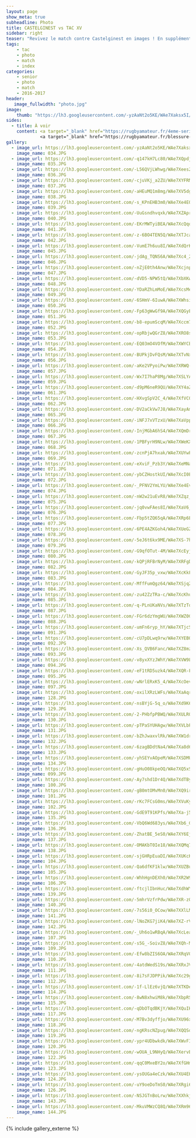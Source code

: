 ```yaml
---
layout: page
show_meta: true
subheadline: Photo 
title: CASTELGINEST vs TAC XV
sidebar: right
teaser: "Revivez le match contre Castelginest en images ! En supplément 2 articles du site <a target='_blank' href='https://rugbyamateur.fr/'>Rugbyamateur</a> sur le match."  
tags:
    - tac 
    - photo
    - match
    - index
categories:
    - senior
    - photo
    - match
    - 2016-2017
header:
   image_fullwidth: "photo.jpg"
image:
    thumb: "https://lh3.googleusercontent.com/-yzAaNt2o5KE/WAe7Xaksx5I/AAAAAAAAT4I/M5hSxPZ4ZBgYZj4CsPh-yX4gDOhj0dOkACHM/s400/034.JPG"
sides:
  - title: À voir
    content: <a target="_blank" href="https://rugbyamateur.fr/4eme-serie-castelginest-et-le-tac-dos-a-dos/">Article match Rugbyamateur</a><br />
             <a target="_blank" href="https://rugbyamateur.fr/blessure-fracture-de-la-clavicule-pour-christophe-da-costa/">Article blessure Christophe</a>
gallery:
  - image_url: https://lh3.googleusercontent.com/-yzAaNt2o5KE/WAe7Xaksx5I/AAAAAAAAT4I/M5hSxPZ4ZBgYZj4CsPh-yX4gDOhj0dOkACHM
    image_name: 034.JPG
  - image_url: https://lh3.googleusercontent.com/-q147kH7Lc80/WAe7XQpdjFI/AAAAAAAAT34/yAKZmUxrb78tLftcpCXtEqofalrV4EI8QCHM
    image_name: 035.JPG
  - image_url: https://lh3.googleusercontent.com/-L56QVjLWhwg/WAe7Xees2aI/AAAAAAAAT4I/3rR9a1VDsBANPoWBTirvQoGU7fI0PNx1ACHM
    image_name: 036.JPG
  - image_url: https://lh3.googleusercontent.com/-cjuVKj_a2ZU/WAe7XYFRMHI/AAAAAAAAT4I/M179yJfX3WI5-3geZVYgG75xuAIO3QcsACHM
    image_name: 037.JPG
  - image_url: https://lh3.googleusercontent.com/-aHEuMQ1m8mg/WAe7XV5dgaI/AAAAAAAAT4M/lcs900YXVRclNRNDgj7HjtUSYWGKwhEMQCHM
    image_name: 038.JPG
  - image_url: https://lh3.googleusercontent.com/-s_KPnEHB3m0/WAe7Xe4EQTI/AAAAAAAAT4I/Sh0X6povih8q32qnuk4Z5TbYVAxsoCbqQCHM
    image_name: 039.JPG
  - image_url: https://lh3.googleusercontent.com/-UuGsndhvqxk/WAe7XZAprNI/AAAAAAAAT4I/mum3BuuMMZ4Ozpwmiyei5sg3PhPQXBPiwCHM
    image_name: 040.JPG
  - image_url: https://lh3.googleusercontent.com/-EKrMWTyiBEA/WAe7XcQqq_I/AAAAAAAAT4M/FF04B5zAEpU33yiRvQXt414un51lCrDSwCHM
    image_name: 041.JPG
  - image_url: https://lh3.googleusercontent.com/-z-6BO4TEN5Q/WAe7XTJcaHI/AAAAAAAAT4M/x3i-bEH28swbLomvgNAmcM1S-Ngh5J2mgCHM
    image_name: 042.JPG
  - image_url: https://lh3.googleusercontent.com/-VumE7h6uu8I/WAe7XdQrKcI/AAAAAAAAT4I/aNgbPv4RH7QWfpkxDmckdHWUUwr0gwQlwCHM
    image_name: 045.JPG
  - image_url: https://lh3.googleusercontent.com/-jdAg_TQNS6A/WAe7Xc4_27I/AAAAAAAAT4I/_ONRfK6M6t8UNfEkh60-rjgBYD1nRZzggCHM
    image_name: 046.JPG
  - image_url: https://lh3.googleusercontent.com/-nZjE0th4Anw/WAe7XcjnpyI/AAAAAAAAT4I/Gzam_yRkAoYfAiewbejG-iYQvyb-BYydwCHM
    image_name: 047.JPG
  - image_url: https://lh3.googleusercontent.com/-dVD5-NPW5tQ/WAe7XbXKwFI/AAAAAAAAT4M/JwoFrrwuBOYTNbdBpvdsydlHQK5aegiLwCHM
    image_name: 048.JPG
  - image_url: https://lh3.googleusercontent.com/-YDaRZhLmMoE/WAe7XcsMeKI/AAAAAAAAT4I/m0XM5WL7sukNX9WqIJR66sDUfSRUm5QBwCHM
    image_name: 049.JPG
  - image_url: https://lh3.googleusercontent.com/-6SHmV-6IuwA/WAe7XWhsiyI/AAAAAAAAT4I/O-8AQ_cL16cM_vYdrsxPgv4gFFx3nJPjACHM
    image_name: 050.JPG
  - image_url: https://lh3.googleusercontent.com/-Fp63gWwGf9A/WAe7XQGyEzI/AAAAAAAAT4M/Q0asMRLJNLo4o64QW_PGWCiChXrY1x8DACHM
    image_name: 051.JPG
  - image_url: https://lh3.googleusercontent.com/-b8-epumScqM/WAe7Xccm7ZI/AAAAAAAAT4I/4A3BxuZCts4BcSps-L8TE0IO7J-Q7mEewCHM
    image_name: 052.JPG
  - image_url: https://lh3.googleusercontent.com/-opRbjwQGrZ8/WAe7XRO8soI/AAAAAAAAT4I/kz9oDWIf-BQ-H6YHpU7LV7Gz440ORaKdwCHM
    image_name: 053.JPG
  - image_url: https://lh3.googleusercontent.com/-EQ03mO4VOfM/WAe7XWYCBLI/AAAAAAAAT4I/d-LlVic-uU8m_8dGShRDmZA-X2jBo4URQCHM
    image_name: 054.JPG
  - image_url: https://lh3.googleusercontent.com/-BUPkjDvFQsM/WAe7XTvNxnI/AAAAAAAAT4I/H8E4ex_iyygGg-hOVAdBPJIh9bhoXEmfgCHM
    image_name: 056.JPG
  - image_url: https://lh3.googleusercontent.com/-aKe2VPyoiPw/WAe7XRWQ-jI/AAAAAAAAT4I/9jbJ65UHRwwgvCP1Zlp-H3GabJ-2_6_DQCHM
    image_name: 057.JPG
  - image_url: https://lh3.googleusercontent.com/-Wx7I7haP8Mg/WAe7XSLYAYI/AAAAAAAAT4I/vG3V4iawWlovhZFOEqmFrApjg_hFNJMmACHM
    image_name: 059.JPG
  - image_url: https://lh3.googleusercontent.com/-d9pM6neR9QU/WAe7XY4aZbI/AAAAAAAAT4I/WNZThOdwKZcVldAsxozI53q-EqIwv6FXQCHM
    image_name: 061.JPG
  - image_url: https://lh3.googleusercontent.com/-HXvgSpV2C_4/WAe7XfVC0cI/AAAAAAAAT4I/qfHgq_CeBOcnwrY099hwWvw821wOiBemACHM
    image_name: 062.JPG
  - image_url: https://lh3.googleusercontent.com/-DV2aCkVw7J8/WAe7XayAmgI/AAAAAAAAT4I/CShasmLxIHEgm2sXaUa0aXTtMI02ekoSACHM
    image_name: 065.JPG
  - image_url: https://lh3.googleusercontent.com/-iNFJ7xVTzxU/WAe7XaVppxI/AAAAAAAAT4M/d-CUhQeQrDEaZbjcaK2Th9eJs7ZXGde-QCHM
    image_name: 066.JPG
  - image_url: https://lh3.googleusercontent.com/-InjMGbA6hS4/WAe7XQmDreI/AAAAAAAAT4I/8SqVYyQ-kDY4QsIDvsrv40ZNmWFARNxFACHM
    image_name: 067.JPG
  - image_url: https://lh3.googleusercontent.com/-1PBFyrH9NLw/WAe7XWeKXGI/AAAAAAAAT4I/CDp2G7rP51EZFBbKVNlXkW_w6LTVdyBMgCHM
    image_name: 068.JPG
  - image_url: https://lh3.googleusercontent.com/-zcnPjA7hxak/WAe7XUYwPJI/AAAAAAAAT4I/QYHiQ6VgnbQ5AhRxqONQyRukYHG7B9BvQCHM
    image_name: 069.JPG
  - image_url: https://lh3.googleusercontent.com/-eXviF_Pzb3Y/WAe7XeMNaeI/AAAAAAAAT4I/rXdBoQvpSvIAA8dvfHLDsUqfCg0RwzBHQCHM
    image_name: 071.JPG
  - image_url: https://lh3.googleusercontent.com/-ybCZHostkUI/WAe7XcI0EdI/AAAAAAAAT4M/lNOpNUXYe9k5FLlVbL1Rlt9IhV_IfAUngCHM
    image_name: 072.JPG
  - image_url: https://lh3.googleusercontent.com/-_PFNV2YmLYU/WAe7Xe4EvcI/AAAAAAAAT4M/mr0iAPFTDCQV5m7cL64xC6qm81QF1yYbwCHM
    image_name: 074.JPG
  - image_url: https://lh3.googleusercontent.com/-nW2w21uEvR8/WAe7XZqz_MI/AAAAAAAAT4I/Z_jU51fbuqsfCdM4J2lkimJy_EkJioSDwCHM
    image_name: 075.JPG
  - image_url: https://lh3.googleusercontent.com/-jq0vwFAes8I/WAe7XaV6_xI/AAAAAAAAT4I/5uMpaQuwSmUhykWW_YS0DVoD0VUIK_HIwCHM
    image_name: 076.JPG
  - image_url: https://lh3.googleusercontent.com/-Fbp5tZQ65qA/WAe7XRp6EMI/AAAAAAAAT4I/_zZ99ZLWskoGw7VK6ZZYe6BKjbZqFn1DgCHM
    image_name: 077.JPG
  - image_url: https://lh3.googleusercontent.com/-6PE4AZKGoh4/WAe7XUeGZmI/AAAAAAAAT4M/_D3FX_Nm5ZohxmobbaEitnWlBD7NFMaIACHM
    image_name: 078.JPG
  - image_url: https://lh3.googleusercontent.com/-5eJ6t6kx9ME/WAe7XS-7hqI/AAAAAAAAT4I/2JWCQpT1ReQkCoAAEymKL7d8vTK5fKkpgCHM
    image_name: 079.JPG
  - image_url: https://lh3.googleusercontent.com/-G9qfOTut-4M/WAe7XcEyjtI/AAAAAAAAT4I/0ldmLJm8S3gHDOh8BW4Vwf7zXYTbuvBcACHM
    image_name: 080.JPG
  - image_url: https://lh3.googleusercontent.com/-kQPjRFBrNyM/WAe7XRFgDiI/AAAAAAAAT4I/iCfnyGFh5J8Ti42HgZ-VAxVnD128ecAKQCHM
    image_name: 082.JPG
  - image_url: https://lh3.googleusercontent.com/-GyJF35p_vxw/WAe7XcKkFAI/AAAAAAAAT4I/HNpl794Nzw4ENu1S-SITSldaH9YopRHKwCHM
    image_name: 083.JPG
  - image_url: https://lh3.googleusercontent.com/-MffFumQgz64/WAe7XSjqZxI/AAAAAAAAT4I/zowGzMwKWaowef_HmYvjuCIeFLVwz0qNQCHM
    image_name: 084.JPG
  - image_url: https://lh3.googleusercontent.com/-zu42ZzTRa-c/WAe7XcKhu8I/AAAAAAAAT4I/WbBHPXW7Ty0NUoU1-MIaqWP3MO1X3IWXACHM
    image_name: 085.JPG
  - image_url: https://lh3.googleusercontent.com/-q-PLnUKaNVs/WAe7XTzTqtI/AAAAAAAAT4I/aMJydKCyBRQd_vKQRqu0NjZ6JC2otwR5wCHM
    image_name: 087.JPG
  - image_url: https://lh3.googleusercontent.com/-FGr6dzYmgWU/WAe7XWZ0GaI/AAAAAAAAT4I/j4C6DofgoaYo1aYCIBSIeIDUbdnDcG_HwCHM
    image_name: 088.JPG
  - image_url: https://lh3.googleusercontent.com/-umFn6ryp_hY/WAe7XTjcS5I/AAAAAAAAT4I/1EqaeRvd1xwyLCQUYSqhXxL0I-WZ8avWACHM
    image_name: 091.JPG
  - image_url: https://lh3.googleusercontent.com/-cU7pDLwq9rw/WAe7XYEBQRI/AAAAAAAAT4M/c6dogMCibQ0m48tSs9Iw_lfs-1KaQiRjACHM
    image_name: 092.JPG
  - image_url: https://lh3.googleusercontent.com/-Xs_QVB6Fanc/WAe7XZ8mzbI/AAAAAAAAT4I/3wgbIVfSSiAbweRqPacBu-eyemagS2vDgCHM
    image_name: 093.JPG
  - image_url: https://lh3.googleusercontent.com/-v8yxXYzJWhY/WAe7XVW9LtI/AAAAAAAAT4I/xCQYJlUNPRQluL3lo2FUOKaimuVkEBIzACHM
    image_name: 094.JPG
  - image_url: https://lh3.googleusercontent.com/-eF1tRD5uzk4/WAe7XQR-F2I/AAAAAAAAT34/YHnzRJuiKcgA6ZSr82O_31Kf75JZBebXQCHM
    image_name: 095.JPG
  - image_url: https://lh3.googleusercontent.com/-wNrlERxK5_4/WAe7XcOev0I/AAAAAAAAT4I/OGQWi6vaB3IKJnTWEiINjkxEiJPBorEfACHM
    image_name: 097.JPG
  - image_url: https://lh3.googleusercontent.com/-oxilXRzLWFs/WAe7XaAqriI/AAAAAAAAT34/EmQHUqt0MuAa80ckgXYhaKV1KLFRx8nwwCHM
    image_name: 128.JPG
  - image_url: https://lh3.googleusercontent.com/-nsBYjG-5q_o/WAe7Xd9K6iI/AAAAAAAAT4I/bdxlYzxIdwMINgGDcjuGd8soVFNR_MxVgCHM
    image_name: 129.JPG
  - image_url: https://lh3.googleusercontent.com/-2-PHbfpPBWQ/WAe7XULRO9I/AAAAAAAAT4I/WzJG3kb2avQ4RyLFxSmPz3aSEe1tchSxwCHM
    image_name: 130.JPG
  - image_url: https://lh3.googleusercontent.com/-pTPaSYUHAgw/WAe7XVLbPnI/AAAAAAAAT4I/FZvM37N5f84WW1iSObDkdwrwFr3xPvoNgCHM
    image_name: 131.JPG
  - image_url: https://lh3.googleusercontent.com/-bZhJwaxvlRk/WAe7XW1drOI/AAAAAAAAT4I/kPnKjcdZtEwPitqut5D8t893E0jREHbkwCHM
    image_name: 132.JPG
  - image_url: https://lh3.googleusercontent.com/-6zagBDdtNa4/WAe7Xa8d6NI/AAAAAAAAT4I/vyQ9Cbpt-kwNmwR1jli6esCHddNIOqfOwCHM
    image_name: 133.JPG
  - image_url: https://lh3.googleusercontent.com/-yhSEYvAOpeM/WAe7XSDMUTI/AAAAAAAAT4I/BBlT7_z9yU4r7V0up8uAnrCzIlh7jTYEgCHM
    image_name: 134.JPG
  - image_url: https://lh3.googleusercontent.com/-gHuO08kpeOQ/WAe7XQ5xS0I/AAAAAAAAT4M/yJuVeubsdb8OcLwHBnY5SeDjAERARSPcACHM
    image_name: 099.JPG
  - image_url: https://lh3.googleusercontent.com/-Ay7shd1Dr4Q/WAe7XdTByzI/AAAAAAAAT4I/n-FxkpcVdFszOkZkzgmqMJtF2uWTISG8QCHM
    image_name: 100.JPG
  - image_url: https://lh3.googleusercontent.com/-gB0mtOMvMn0/WAe7XQ9irsI/AAAAAAAAT4I/A5TnZKJgn8MJr6xJmgZf1IDiQJz2eLDMQCHM
    image_name: 101.JPG
  - image_url: https://lh3.googleusercontent.com/-rKc7FCsG0ms/WAe7XVuKyvI/AAAAAAAAT4I/26NDoH94tSwS3WhAEOu1fFpRFvYNmrfKACHM
    image_name: 102.JPG
  - image_url: https://lh3.googleusercontent.com/-GdE9T91KPfs/WAe7Xa-j5LI/AAAAAAAAT4I/fM7B6W9dWI8J3R5DtXHreECD0k8yzgINwCHM
    image_name: 135.JPG
  - image_url: https://lh3.googleusercontent.com/-VbQ6Wd683ys/WAe7Xb6_GWI/AAAAAAAAT4I/f99bu3vZn6U7nYUlxfrPQeBPQ1QHgNubQCHM
    image_name: 136.JPG
  - image_url: https://lh3.googleusercontent.com/-ZhatBE_5eS0/WAe7XY6Ej3I/AAAAAAAAT4I/67heVadlsIolvJkSB5tEenZu1F9yMTr4ACHM
    image_name: 137.JPG
  - image_url: https://lh3.googleusercontent.com/-OMAKbT0Ie18/WAe7XQMq77I/AAAAAAAAT4M/Z42KHLSsMIcbnnza4H7xhK7uIKnKihrLwCHM
    image_name: 138.JPG
  - image_url: https://lh3.googleusercontent.com/-sjGHRpEuaDI/WAe7XUKcKNI/AAAAAAAAT34/Nfj0e5X1f4Qb71x1y7K7lu8ADIpyDRRxwCHM
    image_name: 104.JPG
  - image_url: https://lh3.googleusercontent.com/-Qa6dfKF1klw/WAe7XUZBu7I/AAAAAAAAT4M/RmrcFZDf7eIRWxktw7uOhyjUOagDNBaVwCHM
    image_name: 105.JPG
  - image_url: https://lh3.googleusercontent.com/-WhhHgnDEXh0/WAe7XR2W9rI/AAAAAAAAT4I/IgwnMQWsvoQF3NZVNaEZjteTfIMrXqkBgCHM
    image_name: 106.JPG
  - image_url: https://lh3.googleusercontent.com/-ftcjlIbnHuc/WAe7XdhWYZI/AAAAAAAAT34/5FES14RSfEUTbuKtetgitxzVkE_W7QJvgCHM
    image_name: 139.JPG
  - image_url: https://lh3.googleusercontent.com/-5mhrVzfrPdw/WAe7XR-zOzI/AAAAAAAAT4I/4wP2dWS-m-EgqBL0D-ir7Fq4brfMa70BACHM
    image_name: 140.JPG
  - image_url: https://lh3.googleusercontent.com/-7s56i0_OCow/WAe7XXlLMtI/AAAAAAAAT4I/ohVlz59AFgEmKdpHooHkLAiieKsBAKk3gCHM
    image_name: 141.JPG
  - image_url: https://lh3.googleusercontent.com/-lNoZKG7jiK4/WAe7XZ-rVeI/AAAAAAAAT4I/GJC5pDfn3RIchcawM37zwqyIZscGhuv9gCHM
    image_name: 142.JPG
  - image_url: https://lh3.googleusercontent.com/-_Uh6o1wRBqA/WAe7XcLea4I/AAAAAAAAT4I/a9jNbLf19zwpbsI8uaT8DFDoyL5qYP-ggCHM
    image_name: 107.JPG
  - image_url: https://lh3.googleusercontent.com/-s5G_-SoivZ8/WAe7XQh-M7I/AAAAAAAAT4M/8JQ_8gCYEn8d1Eq4QqfcTzpZkAWYC5jmwCHM
    image_name: 109.JPG
  - image_url: https://lh3.googleusercontent.com/-Efw8bZIS6OA/WAe7XRqV0SI/AAAAAAAAT4I/ZNyh1jnIII8vDOhp86CHTJwie4Pyumg2wCHM
    image_name: 110.JPG
  - image_url: https://lh3.googleusercontent.com/-4atdWedS19s/WAe7XRxJVRI/AAAAAAAAT4I/ZnwdnrLZvXwHHIxN_cLG9OUNVKhjUNCdwCHM
    image_name: 111.JPG
  - image_url: https://lh3.googleusercontent.com/-8i7sFJDPPik/WAe7Xc29gnI/AAAAAAAAT4I/pF4T2DY3xCwQJcI9oYbsbORuzlufmH5zACHM
    image_name: 112.JPG
  - image_url: https://lh3.googleusercontent.com/-1f-LlEz6vjQ/WAe7XTKDeJI/AAAAAAAAT4I/bvPRK4LIdSchQSRVx6W0BwhdMi3OLt2hACHM
    image_name: 114.JPG
  - image_url: https://lh3.googleusercontent.com/-8wN8xhwiM8k/WAe7XbpRSWI/AAAAAAAAT4I/l0qspkNrd6c_LNV6_uUc2fe5fuWa7iUWwCHM
    image_name: 115.JPG
  - image_url: https://lh3.googleusercontent.com/-qDbOTqdBKjY/WAe7XQuIHCI/AAAAAAAAT4I/grg9oIviy-UeKldxnN7VyuQAchFQR-XIwCHM
    image_name: 117.JPG
  - image_url: https://lh3.googleusercontent.com/-M7Bv3dyffjo/WAe7XU96xoI/AAAAAAAAT4I/4u-9_9oJCw0QorwSGbWpQfUFfS3CZlmiQCHM
    image_name: 118.JPG
  - image_url: https://lh3.googleusercontent.com/-ngKRscNZpug/WAe7XQQSd8I/AAAAAAAAT4I/iDE3MpxnoroboNnZJkykHL0NRTs157zEQCHM
    image_name: 119.JPG
  - image_url: https://lh3.googleusercontent.com/-ypr4UDbwkdk/WAe7XWvFIyI/AAAAAAAAT4I/ZzlzU25q0hYTD53sKPAKJCJyuLpxyBOUQCHM
    image_name: 120.JPG
  - image_url: https://lh3.googleusercontent.com/-wOUA_L9NHyQ/WAe7XervBtI/AAAAAAAAT4M/dyJCNLJFL80fCEuD4bhca7vCX5PARofGwCHM
    image_name: 122.JPG
  - image_url: https://lh3.googleusercontent.com/-qqC0MxeBY2o/WAe7XfGHmhI/AAAAAAAAT4I/-TX8K9-10MI-OVWXFp0HPkxFmHhatRnnACHM
    image_name: 123.JPG
  - image_url: https://lh3.googleusercontent.com/-ysOUGa4eCzk/WAe7XU4EH5I/AAAAAAAAT4M/-HTn-wiRr-oGrmsQHmFpfZm8u2ywCKtowCHM
    image_name: 124.JPG
  - image_url: https://lh3.googleusercontent.com/-uY9oeDoTmS0/WAe7XRgi6VI/AAAAAAAAT4I/koTmyW9qy1IzKMFH_ckZw0ZqmG_5B003QCHM
    image_name: 126.JPG
  - image_url: https://lh3.googleusercontent.com/-NSJGTnBoLrw/WAe7XXhkjII/AAAAAAAAT4I/n7HEka2vxXomSqZM4dK3nvvOgSOZ7-gQQCHM
    image_name: 143.JPG
  - image_url: https://lh3.googleusercontent.com/-MkuVMWzCQ8Q/WAe7XRm96DI/AAAAAAAAT4I/YDfR3j8GmmwTHHdog4W87NTl60B4FJcBACHM
    image_name: 144.JPG
---
```

{% include gallery_externe %}
